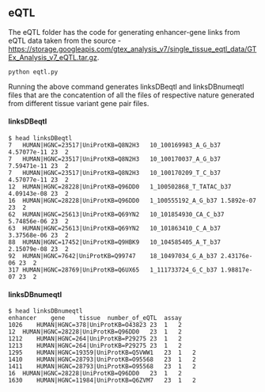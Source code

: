 ## eQTL
The eQTL folder has the code for generating enhancer-gene links from eQTL data taken from the source - https://storage.googleapis.com/gtex_analysis_v7/single_tissue_eqtl_data/GTEx_Analysis_v7_eQTL.tar.gz. 

```
python eqtl.py
```

Running the above command generates linksDBeqtl and linksDBnumeqtl files that are the concatention of all the files of respective nature generated from different tissue variant gene pair files. 

#### linksDBeqtl
```
$ head linksDBeqtl 
7	HUMAN|HGNC=23517|UniProtKB=Q8N2H3	10_100169983_A_G_b37	4.57077e-11	23	2
7	HUMAN|HGNC=23517|UniProtKB=Q8N2H3	10_100170037_A_G_b37	7.59471e-11	23	2
7	HUMAN|HGNC=23517|UniProtKB=Q8N2H3	10_100170209_T_C_b37	4.57077e-11	23	2
12	HUMAN|HGNC=28228|UniProtKB=Q96DD0	1_100502868_T_TATAC_b37	4.09143e-08	23	2
16	HUMAN|HGNC=28228|UniProtKB=Q96DD0	1_100555192_A_G_b37	1.5892e-07	23	2
62	HUMAN|HGNC=25613|UniProtKB=Q69YN2	10_101854930_CA_C_b37	5.74856e-06	23	2
63	HUMAN|HGNC=25613|UniProtKB=Q69YN2	10_101863410_C_A_b37	3.37568e-06	23	2
88	HUMAN|HGNC=17452|UniProtKB=Q9HBK9	10_104585405_A_T_b37	2.15079e-08	23	2
92	HUMAN|HGNC=7642|UniProtKB=Q99747	18_10497034_G_A_b37	2.43176e-06	23	2
317	HUMAN|HGNC=28769|UniProtKB=Q6UX65	1_111733724_G_C_b37	1.98817e-07	23	2
```

#### linksDBnumeqtl
```
$ head linksDBnumeqtl 
enhancer	gene	tissue	number_of_eQTL	assay
1026	HUMAN|HGNC=378|UniProtKB=O43823	23	1	2
12	HUMAN|HGNC=28228|UniProtKB=Q96DD0	23	1	2
1212	HUMAN|HGNC=264|UniProtKB=P29275	23	1	2
1213	HUMAN|HGNC=264|UniProtKB=P29275	23	1	2
1295	HUMAN|HGNC=19359|UniProtKB=Q5VWW1	23	1	2
1410	HUMAN|HGNC=28793|UniProtKB=O95568	23	1	2
1411	HUMAN|HGNC=28793|UniProtKB=O95568	23	1	2
16	HUMAN|HGNC=28228|UniProtKB=Q96DD0	23	1	2
1630	HUMAN|HGNC=11984|UniProtKB=Q6ZVM7	23	1	2
```